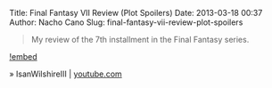 Title: Final Fantasy VII Review (Plot Spoilers)
Date: 2013-03-18 00:37
Author: Nacho Cano
Slug: final-fantasy-vii-review-plot-spoilers

> My review of the 7th installment in the Final Fantasy series.

[!embed](https://www.youtube.com/watch?v=veEn0k5u5Ko)

» IsanWilshireIII | [youtube.com][]

  [youtube.com]: https://www.youtube.com/watch?v=veEn0k5u5Ko
    "Final Fantasy VII Review (Plot Spoilers)"

